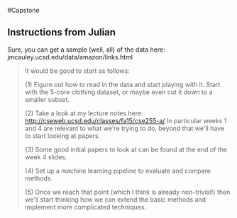 #Capstone

## Instructions from Julian

Sure, you can get a sample (well, all) of the data here:
jmcauley.ucsd.edu/data/amazon/links.html

> It would be good to start as follows:
>
> (1) Figure out how to read in the data and start playing with it. Start with the 5-core clothing dataset, or maybe even cut it down to a smaller subset.
>
> (2) Take a look at my lecture notes here:
> http://cseweb.ucsd.edu/classes/fa15/cse255-a/
> In particular weeks 1 and 4 are relevant to what we're trying to do, beyond that we'll have to start looking at papers.
>
> (3) Some good initial papers to look at can be found at the end of the week 4 slides.
>
> (4) Set up a machine learning pipeline to evaluate and compare methods.
>
> (5) Once we reach that point (which I think is already non-trivial!) then we'll start thinking how we can extend the basic methods and implement more complicated techniques.